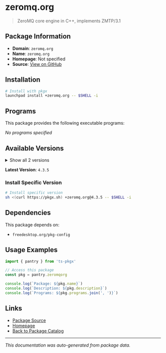 # zeromq.org

> ZeroMQ core engine in C++, implements ZMTP/3.1

## Package Information

- **Domain**: `zeromq.org`
- **Name**: `zeromq.org`
- **Homepage**: Not specified
- **Source**: [View on GitHub](https://github.com/pkgxdev/pantry/tree/main/projects/zeromq.org/package.yml)

## Installation

```bash
# Install with pkgx
launchpad install +zeromq.org -- $SHELL -i
```

## Programs

This package provides the following executable programs:

*No programs specified*

## Available Versions

<details>
<summary>Show all 2 versions</summary>

- `4.3.5`, `4.3.4`

</details>

**Latest Version**: `4.3.5`

### Install Specific Version

```bash
# Install specific version
sh <(curl https://pkgx.sh) +zeromq.org@4.3.5 -- $SHELL -i
```

## Dependencies

This package depends on:

- `freedesktop.org/pkg-config`

## Usage Examples

```typescript
import { pantry } from 'ts-pkgx'

// Access this package
const pkg = pantry.zeromqorg

console.log(`Package: ${pkg.name}`)
console.log(`Description: ${pkg.description}`)
console.log(`Programs: ${pkg.programs.join(', ')}`)
```

## Links

- [Package Source](https://github.com/pkgxdev/pantry/tree/main/projects/zeromq.org/package.yml)
- [Homepage](#)
- [Back to Package Catalog](../package-catalog.md)

---

*This documentation was auto-generated from package data.*
